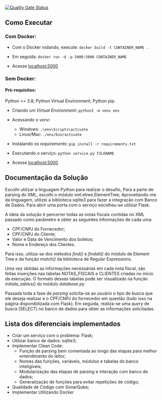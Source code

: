 
[![Quality Gate Status](https://sonarcloud.io/api/project_badges/measure?project=Muriloide21_notas-fiscais-python&metric=alert_status)](https://sonarcloud.io/summary/new_code?id=Muriloide21_notas-fiscais-python)


## Como Executar

### Com Docker:

- Com o Docker rodando, execute: `docker build -t CONTAINER_NAME .`

- Em seguida: `docker run -d -p 5000:5000 CONTAINER_NAME`

- Acesse [localhost:5000](http://localhost:5000)

### Sem Docker:

#### Pré-requisitos:
Python >= 3.8;
Python Virtual Environment;
Python pip.

- Criando um *Virtual Environment*: `python3 -m venv env`

- Acessando o *venv*:
    - Windows: `.\env\Scripts\activate`
    - Linux/Mac: `./env/bin/activate`   

- Instalando os *requirements*: `pip install -r requirements.txt`

- Executando o serviço: `python service.py FILENAME`
- Acesse [localhost:5000](http://localhost:5000)

## Documentação da Solução

Escolhi utilizar a linguagem Python para realizar o desafio,
Para a parte de parsing do XML, escolhi o módulo xml.etree.ElementTree;
Aproveitando-me da linguagem, utilizei a biblioteca sqlite3 para fazer a integração com Banco de Dados.
Para abrir uma porta com o serviço escolheu-se utilizar Flask.

A ideia da solução é percorrer todas as notas fiscais contidas no XML passado como parâmetro e obter as seguintes informações de cada uma:

- CPF/CNPJ do Fornecedor;
- CPF/CNPJ do Cliente;
- Valor e Data de Vencimento dos boletos;
- Nome e Endereço dos Clientes.

Para isso, utiliza-se dos métodos *find()* e *findall()* do módulo de Element Tree e da função *match()* da biblioteca de Regular Expressions.

Uma vez obtidas as informações necessárias em cada nota fiscal, são feitas inserções nas tabelas NOTAS_FISCAIS e CLIENTES criadas no início da execução. O formato dessas tabelas pode ser visualizado na função *initiate_tables()* do módulo *database.py*.

Passada toda a fase de *parsing* solicita-se ao usuário o tipo de busca que ele deseja realizar e o CPF/CNPJ do fornecedor em questão (tudo isso na página disponibilizada com Flask). Em seguida, realiza-se uma *query* de busca (SELECT) no banco de dados para obter as informações solicitadas.

## Lista dos diferenciais implementados

- Criar um serviço com o problema: Flask;
- Utilizar banco de dados: sqlite3;
- Implementar Clean Code:
    - Função de parsing bem comentada ao longo das etapas para melhor entendimento do leitor;
    - Nomes das funções, variáveis, módulos e tabelas do banco inteligíveis;
    - Modularização das etapas de parsing e interação com banco de dados;
    - Generalização de funções para evitar repetições de código;
- Qualidade de Código com SonarQube;
- Implementar Utilizando Docker
